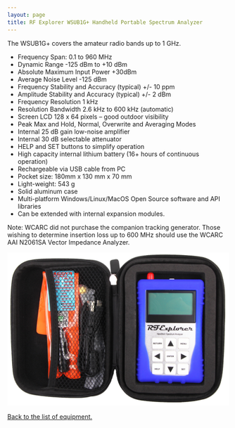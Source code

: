```yaml
---
layout: page
title: RF Explorer WSUB1G+ Handheld Portable Spectrum Analyzer
---
```


The WSUB1G+ covers the amateur radio bands up to 1 GHz.

* Frequency Span: 0.1 to 960 MHz
* Dynamic Range -125 dBm to +10 dBm
* Absolute Maximum Input Power +30dBm
* Average Noise Level -125 dBm
* Frequency Stability and Accuracy (typical) +/- 10 ppm
* Amplitude Stability and Accuracy (typical) +/- 2 dBm
* Frequency Resolution 1 kHz
* Resolution Bandwidth 2.6 kHz to 600 kHz (automatic)
* Screen LCD 128 x 64 pixels – good outdoor visibility
* Peak Max and Hold, Normal, Overwrite and Averaging Modes
* Internal 25 dB gain low-noise amplifier
* Internal 30 dB selectable attenuator
* HELP and SET buttons to simplify operation
* High capacity internal lithium battery (16+ hours of continuous operation)
* Rechargeable via USB cable from PC
* Pocket size: 180mm x 130 mm x 70 mm
* Light-weight: 543 g
* Solid aluminum case
* Multi-platform Windows/Linux/MacOS Open Source software and API libraries
* Can be extended with internal expansion modules.

Note: WCARC did not purchase the companion tracking generator. Those wishing to determine insertion loss up to 600 MHz should use the WCARC AAI N2061SA Vector Impedance Analyzer.

![RF Explorer WSUB1G+](rf-explorer-wsub1g-cropped.jpg)

[Back to the list of equipment.](./)
